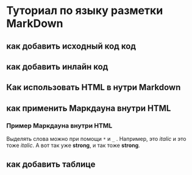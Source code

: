 # Туториал по языку разметки MarkDown

## как добавить исходный код код

## как добавить инлайн код

## Как использовать HTML в нутри Markdown

## как применить Маркдауна внутри HTML

### Пример Маркдауна внутри HTML
Выделять слова можно при помощи `*` и `_` . Например,
это _italic_ и это тоже *italic*. А вот так уже
__strong__, и так тоже **strong**.

## как добавить таблице